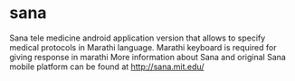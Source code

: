 sana
====

Sana tele medicine android application version that allows to specify medical protocols in Marathi language. 
Marathi keyboard is required for giving response in marathi
More information about Sana and original Sana mobile platform can be found at http://sana.mit.edu/
